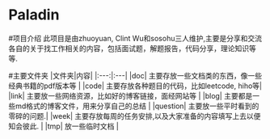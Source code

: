 Paladin
=======

#项目介绍
此项目是由zhuoyuan, Clint Wu和sosohu三人维护,主要是分享和交流各自的关于找工作相关的内容，包括面试题，解题报告，代码分享，理论知识等等.

#主要文件夹
|文件夹|内容|
|:---:|:---|
|doc| 主要存放一些文档类的东西，像一些经典书籍的pdf版本等 |
|code| 主要存放各种题目的代码，比如leetcode, hiho等|
|link| 主要放一些网络资源，比如好的博客链接，面经网站等 |
|blog| 主要都是一些md格式的博客文件，用来分享自己的总结 |
|question| 主要放一些平时看到的零碎的问题.|
|week| 主要存放每周的任务安排,以及大家准备的内容填写上去以便知会彼此. |
|tmp| 放一些临时文档 |